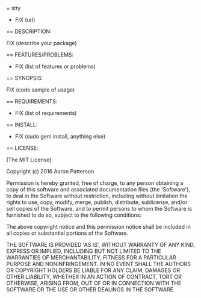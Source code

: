 = stty

* FIX (url)

== DESCRIPTION:

FIX (describe your package)

== FEATURES/PROBLEMS:

* FIX (list of features or problems)

== SYNOPSIS:

  FIX (code sample of usage)

== REQUIREMENTS:

* FIX (list of requirements)

== INSTALL:

* FIX (sudo gem install, anything else)

== LICENSE:

(The MIT License)

Copyright (c) 2016 Aaron Patterson

Permission is hereby granted, free of charge, to any person obtaining
a copy of this software and associated documentation files (the
'Software'), to deal in the Software without restriction, including
without limitation the rights to use, copy, modify, merge, publish,
distribute, sublicense, and/or sell copies of the Software, and to
permit persons to whom the Software is furnished to do so, subject to
the following conditions:

The above copyright notice and this permission notice shall be
included in all copies or substantial portions of the Software.

THE SOFTWARE IS PROVIDED 'AS IS', WITHOUT WARRANTY OF ANY KIND,
EXPRESS OR IMPLIED, INCLUDING BUT NOT LIMITED TO THE WARRANTIES OF
MERCHANTABILITY, FITNESS FOR A PARTICULAR PURPOSE AND NONINFRINGEMENT.
IN NO EVENT SHALL THE AUTHORS OR COPYRIGHT HOLDERS BE LIABLE FOR ANY
CLAIM, DAMAGES OR OTHER LIABILITY, WHETHER IN AN ACTION OF CONTRACT,
TORT OR OTHERWISE, ARISING FROM, OUT OF OR IN CONNECTION WITH THE
SOFTWARE OR THE USE OR OTHER DEALINGS IN THE SOFTWARE.
